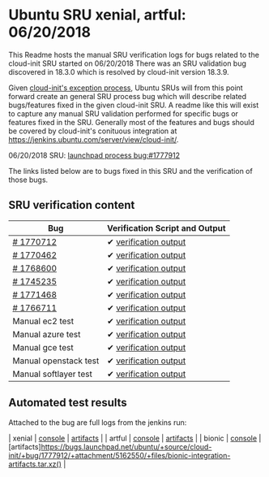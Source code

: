 Ubuntu SRU xenial, artful: 06/20/2018
=====
This Readme hosts the manual SRU verification logs for bugs related to the cloud-init SRU started on 06/20/2018
There was an SRU validation bug discovered in 18.3.0 which is resolved by
cloud-init version 18.3.9.

Given [cloud-init's exception process](https://wiki.ubuntu.com/CloudinitUpdates), Ubuntu SRUs will from this point forward create an general SRU process bug which will describe related bugs/features fixed in the given cloud-init SRU. A readme like this will exist to capture any manual SRU validation performed for specific bugs or features fixed in the SRU. Generally most of the features and bugs should be covered by cloud-init's conituous integration at https://jenkins.ubuntu.com/server/view/cloud-init/.


06/20/2018 SRU: [launchpad process bug:#1777912](https://pad.lv/1777912)


The links listed below are to bugs fixed in this SRU and the verification of those bugs.

## SRU verification content
| Bug | Verification Script and Output |
| -------- |  -------- |
| [# 1770712](http://pad.lv/1770712) | ✔ [verification output](../bugs/lp-1770712.txt) |
| [# 1770462](http://pad.lv/1770462) | ✔ [verification output](../bugs/lp-1770462.txt) |
| [# 1768600](http://pad.lv/1768600) | ✔ [verification output](../bugs/lp-1768600.txt) |
| [# 1745235](http://pad.lv/1745235) | ✔ [verification output](../bugs/lp-1745235.txt) |
| [# 1771468](http://pad.lv/1771468) | ✔ [verification output](../bugs/lp-1771468.txt) |
| [# 1766711](http://pad.lv/1766711) | ✔ [verification output](../bugs/lp-1766711.txt) |
| Manual ec2 test | ✔ [verification output](../manual/ec2-sru-18.3.0.txt) |
| Manual azure test | ✔ [verification output](../manual/azure-sru-18.3.0.txt) |
| Manual gce test | ✔ [verification output](../manual/gce-sru-18.3.0.txt) |
| Manual openstack test | ✔ [verification output](../manual/openstack-sru-18.3.0.txt) |
| Manual softlayer test | ✔ [verification output](../manual/softlayer-sru-18.3.9.txt) |


## Automated test results

Attached to the bug are full logs from the jenkins run:

| xenial | [console](https://bugs.launchpad.net/ubuntu/+source/cloud-init/+bug/1777912/+attachment/5162553/+files/xenial-integration-console.log) | [artifacts](https://bugs.launchpad.net/ubuntu/+source/cloud-init/+bug/1777912/+attachment/5162552/+files/xenial-integration-artifacts.tar.xz) |
| artful | [console](https://bugs.launchpad.net/ubuntu/+source/cloud-init/+bug/1777912/+attachment/5162549/+files/artful-integration-console.log) | [artifacts](https://bugs.launchpad.net/ubuntu/+source/cloud-init/+bug/1777912/+attachment/5162548/+files/artful-integration-artifacts.tar.xz) |
| bionic | [console](https://bugs.launchpad.net/ubuntu/+source/cloud-init/+bug/1777912/+attachment/5162551/+files/bionic-integration-console.log) | [artifacts]https://bugs.launchpad.net/ubuntu/+source/cloud-init/+bug/1777912/+attachment/5162550/+files/bionic-integration-artifacts.tar.xz() |
